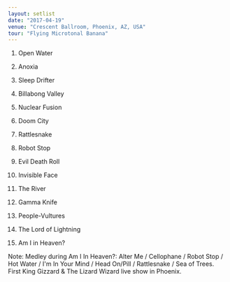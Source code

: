 ```yaml
---
layout: setlist
date: "2017-04-19"
venue: "Crescent Ballroom, Phoenix, AZ, USA"
tour: "Flying Microtonal Banana"
---
```



 1. Open Water

 2. Anoxia

 3. Sleep Drifter

 4. Billabong Valley

 5. Nuclear Fusion

 6. Doom City

 7. Rattlesnake

 8. Robot Stop

 9. Evil Death Roll

10. Invisible Face

11. The River

12. Gamma Knife

13. People-Vultures

14. The Lord of Lightning

15. Am I in Heaven?


Note: Medley during Am I In Heaven?: Alter Me / Cellophane / Robot Stop
/ Hot Water / I'm In Your Mind / Head On/Pill / Rattlesnake / Sea of
Trees. First King Gizzard & The Lizard Wizard live show in Phoenix.
